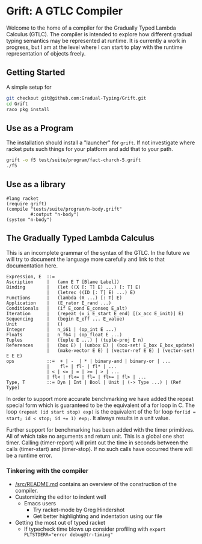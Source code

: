 # Grift: A GTLC Compiler

Welcome to the home of a compiler for the Gradually Typed Lambda 
Calculus (GTLC). The compiler is intended to explore how different
gradual typing semantics may be represented at runtime. It is currently
a work in progress, but I am at the level where I can start to
play with the runtime representation of objects freely.

## Getting Started

A simple setup for 

```bash
git checkout git@github.com:Gradual-Typing/Grift.git
cd Grift
raco pkg install
```

## Use as a Program

The installation should install a "launcher" for `grift`. If not investigate
where racket puts such things for your platform and add that to your path.

```bash
grift -o f5 test/suite/program/fact-church-5.grift
./f5
```

## Use as a library

```racket
#lang racket
(require grift)
(compile "tests/suite/program/n-body.grift"
         #:output "n-body")
(system "n-body")
```

## The Gradually Typed Lambda Calculus

This is an incomplete grammar of the syntax of the GTLC. In the future
we will try to document the language more carefully and link to that
documentation here.

```bnf
Expression, E  ::= 
Ascription     |   (ann E T [Blame Label])
Binding        |   (let ((X [: T] E) ...) [: T] E)
               |   (letrec ((ID [: T] E) ...) E)
Functions      |   (lambda (X ...) [: T] E)
Application    |   (E_rator E_rand ...)
Conditionals   |   (if E_cond E_conseq E_alt)
Iteration      |   (repeat (x_i E_start E_end) [(x_acc E_init)] E)
Sequencing     |   (begin E_eff ... E_value)
Unit           |   ()
Integer        |   n_i61 | (op_int E ...)
Floats         |   n_f64 | (op_float E ...)
Tuples         |   (tuple E ...) | (tuple-proj E n)
References     |   (box E) | (unbox E) | (box-set! E_box E_box_update)
               |   (make-vector E E) | (vector-ref E E) | (vector-set! E E E)
ops            ::=  + | -  | * | binary-and | binary-or | ...
               |    fl+ | fl- | fl* | ...
               | < | <= | = | >= | > | ...
               | fl< | fl<= | fl= | fl>= | fl> | ...
Type, T        ::= Dyn | Int | Bool | Unit | (-> Type ...) | (Ref Type)
```

In order to support more accurate benchmarking we have added the
repeat special form which is guaranteed to be the equivalent of a for
loop in C. The loop ```(repeat (id start stop) exp)``` is the
equivalent of the for loop ```for(id = start; id < stop; id += 1)
exp;```. It always results in a unit value.

Further support for benchmarking has been added with the timer
primitives.  All of which take no arguments and return unit. This is a
global one shot timer. Calling (timer-report) will print out the time
in seconds between the calls (timer-start) and (timer-stop). If no
such calls have occurred there will be a runtime error.

### Tinkering with the compiler
- [/src/README.md](/src/README.md) contains an overview of the construction
  of the compiler.
- Customizing the editor to indent well
   - Emacs users
      - Try racket-mode by Greg Hindershot
      - Get better highlighting and indentation using our file
- Getting the most out of typed racket
   - If typecheck time blows up consider profiling with 
     `export PLTSTDERR="error debug@tr-timing"`

   
